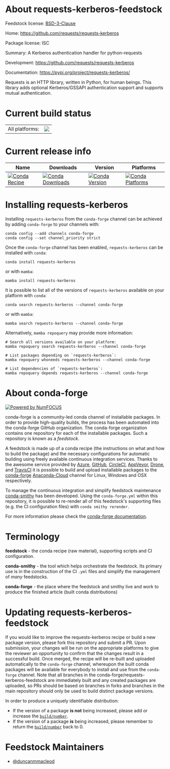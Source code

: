 About requests-kerberos-feedstock
=================================

Feedstock license: [BSD-3-Clause](https://github.com/conda-forge/requests-kerberos-feedstock/blob/main/LICENSE.txt)

Home: https://github.com/requests/requests-kerberos

Package license: ISC

Summary: A Kerberos authentication handler for python-requests

Development: https://github.com/requests/requests-kerberos

Documentation: https://pypi.org/project/requests-kerberos/

Requests is an HTTP library, written in Python, for human beings.
This library adds optional Kerberos/GSSAPI authentication support
and supports mutual authentication.


Current build status
====================


<table><tr><td>All platforms:</td>
    <td>
      <a href="https://dev.azure.com/conda-forge/feedstock-builds/_build/latest?definitionId=9029&branchName=main">
        <img src="https://dev.azure.com/conda-forge/feedstock-builds/_apis/build/status/requests-kerberos-feedstock?branchName=main">
      </a>
    </td>
  </tr>
</table>

Current release info
====================

| Name | Downloads | Version | Platforms |
| --- | --- | --- | --- |
| [![Conda Recipe](https://img.shields.io/badge/recipe-requests--kerberos-green.svg)](https://anaconda.org/conda-forge/requests-kerberos) | [![Conda Downloads](https://img.shields.io/conda/dn/conda-forge/requests-kerberos.svg)](https://anaconda.org/conda-forge/requests-kerberos) | [![Conda Version](https://img.shields.io/conda/vn/conda-forge/requests-kerberos.svg)](https://anaconda.org/conda-forge/requests-kerberos) | [![Conda Platforms](https://img.shields.io/conda/pn/conda-forge/requests-kerberos.svg)](https://anaconda.org/conda-forge/requests-kerberos) |

Installing requests-kerberos
============================

Installing `requests-kerberos` from the `conda-forge` channel can be achieved by adding `conda-forge` to your channels with:

```
conda config --add channels conda-forge
conda config --set channel_priority strict
```

Once the `conda-forge` channel has been enabled, `requests-kerberos` can be installed with `conda`:

```
conda install requests-kerberos
```

or with `mamba`:

```
mamba install requests-kerberos
```

It is possible to list all of the versions of `requests-kerberos` available on your platform with `conda`:

```
conda search requests-kerberos --channel conda-forge
```

or with `mamba`:

```
mamba search requests-kerberos --channel conda-forge
```

Alternatively, `mamba repoquery` may provide more information:

```
# Search all versions available on your platform:
mamba repoquery search requests-kerberos --channel conda-forge

# List packages depending on `requests-kerberos`:
mamba repoquery whoneeds requests-kerberos --channel conda-forge

# List dependencies of `requests-kerberos`:
mamba repoquery depends requests-kerberos --channel conda-forge
```


About conda-forge
=================

[![Powered by
NumFOCUS](https://img.shields.io/badge/powered%20by-NumFOCUS-orange.svg?style=flat&colorA=E1523D&colorB=007D8A)](https://numfocus.org)

conda-forge is a community-led conda channel of installable packages.
In order to provide high-quality builds, the process has been automated into the
conda-forge GitHub organization. The conda-forge organization contains one repository
for each of the installable packages. Such a repository is known as a *feedstock*.

A feedstock is made up of a conda recipe (the instructions on what and how to build
the package) and the necessary configurations for automatic building using freely
available continuous integration services. Thanks to the awesome service provided by
[Azure](https://azure.microsoft.com/en-us/services/devops/), [GitHub](https://github.com/),
[CircleCI](https://circleci.com/), [AppVeyor](https://www.appveyor.com/),
[Drone](https://cloud.drone.io/welcome), and [TravisCI](https://travis-ci.com/)
it is possible to build and upload installable packages to the
[conda-forge](https://anaconda.org/conda-forge) [Anaconda-Cloud](https://anaconda.org/)
channel for Linux, Windows and OSX respectively.

To manage the continuous integration and simplify feedstock maintenance
[conda-smithy](https://github.com/conda-forge/conda-smithy) has been developed.
Using the ``conda-forge.yml`` within this repository, it is possible to re-render all of
this feedstock's supporting files (e.g. the CI configuration files) with ``conda smithy rerender``.

For more information please check the [conda-forge documentation](https://conda-forge.org/docs/).

Terminology
===========

**feedstock** - the conda recipe (raw material), supporting scripts and CI configuration.

**conda-smithy** - the tool which helps orchestrate the feedstock.
                   Its primary use is in the construction of the CI ``.yml`` files
                   and simplify the management of *many* feedstocks.

**conda-forge** - the place where the feedstock and smithy live and work to
                  produce the finished article (built conda distributions)


Updating requests-kerberos-feedstock
====================================

If you would like to improve the requests-kerberos recipe or build a new
package version, please fork this repository and submit a PR. Upon submission,
your changes will be run on the appropriate platforms to give the reviewer an
opportunity to confirm that the changes result in a successful build. Once
merged, the recipe will be re-built and uploaded automatically to the
`conda-forge` channel, whereupon the built conda packages will be available for
everybody to install and use from the `conda-forge` channel.
Note that all branches in the conda-forge/requests-kerberos-feedstock are
immediately built and any created packages are uploaded, so PRs should be based
on branches in forks and branches in the main repository should only be used to
build distinct package versions.

In order to produce a uniquely identifiable distribution:
 * If the version of a package **is not** being increased, please add or increase
   the [``build/number``](https://docs.conda.io/projects/conda-build/en/latest/resources/define-metadata.html#build-number-and-string).
 * If the version of a package **is** being increased, please remember to return
   the [``build/number``](https://docs.conda.io/projects/conda-build/en/latest/resources/define-metadata.html#build-number-and-string)
   back to 0.

Feedstock Maintainers
=====================

* [@duncanmmacleod](https://github.com/duncanmmacleod/)

